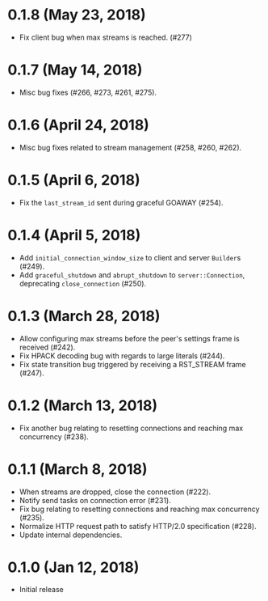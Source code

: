 # 0.1.8 (May 23, 2018)

* Fix client bug when max streams is reached. (#277)

# 0.1.7 (May 14, 2018)

* Misc bug fixes (#266, #273, #261, #275).

# 0.1.6 (April 24, 2018)

* Misc bug fixes related to stream management (#258, #260, #262).

# 0.1.5 (April 6, 2018)

* Fix the `last_stream_id` sent during graceful GOAWAY (#254).

# 0.1.4 (April 5, 2018)

* Add `initial_connection_window_size` to client and server `Builder`s (#249).
* Add `graceful_shutdown` and `abrupt_shutdown` to `server::Connection`,
  deprecating `close_connection` (#250).

# 0.1.3 (March 28, 2018)

* Allow configuring max streams before the peer's settings frame is
  received (#242).
* Fix HPACK decoding bug with regards to large literals (#244).
* Fix state transition bug triggered by receiving a RST_STREAM frame (#247).

# 0.1.2 (March 13, 2018)

* Fix another bug relating to resetting connections and reaching
  max concurrency (#238).

# 0.1.1 (March 8, 2018)

* When streams are dropped, close the connection (#222).
* Notify send tasks on connection error (#231).
* Fix bug relating to resetting connections and reaching max concurrency (#235).
* Normalize HTTP request path to satisfy HTTP/2.0 specification (#228).
* Update internal dependencies.

# 0.1.0 (Jan 12, 2018)

* Initial release
